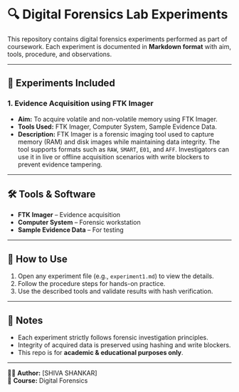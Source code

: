 # 🔍 Digital Forensics Lab Experiments

This repository contains digital forensics experiments performed as part of coursework. Each experiment is documented in **Markdown format** with aim, tools, procedure, and observations.

---

## 📂 Experiments Included

### 1. Evidence Acquisition using FTK Imager
- **Aim:** To acquire volatile and non-volatile memory using FTK Imager.  
- **Tools Used:** FTK Imager, Computer System, Sample Evidence Data.  
- **Description:** FTK Imager is a forensic imaging tool used to capture memory (RAM) and disk images while maintaining data integrity. The tool supports formats such as `RAW`, `SMART`, `E01`, and `AFF`. Investigators can use it in live or offline acquisition scenarios with write blockers to prevent evidence tampering.  


---

## 🛠 Tools & Software
- **FTK Imager** – Evidence acquisition  
- **Computer System** – Forensic workstation  
- **Sample Evidence Data** – For testing  

---

## 📖 How to Use
1. Open any experiment file (e.g., `experiment1.md`) to view the details.  
2. Follow the procedure steps for hands-on practice.  
3. Use the described tools and validate results with hash verification.  

---

## 📌 Notes
- Each experiment strictly follows forensic investigation principles.  
- Integrity of acquired data is preserved using hashing and write blockers.  
- This repo is for **academic & educational purposes only**.  

---

👨‍💻 **Author:** [SHIVA SHANKAR]  
📅 **Course:** Digital Forensics 
